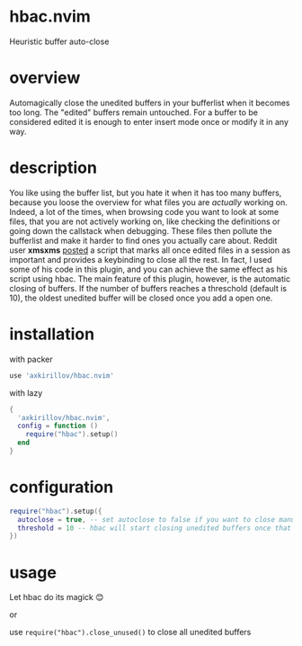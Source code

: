 # hbac.nvim
Heuristic buffer auto-close
# overview
Automagically close the unedited buffers in your bufferlist when it becomes too long. The "edited" buffers remain untouched. For a buffer to be considered edited it is enough to enter insert mode once or modify it in any way.

# description
You like using the buffer list, but you hate it when it has too many buffers, because you loose the overview for what files you are *actually* working on. Indeed, a lot of the times, when browsing code you want to look at some files, that you are not actively working on, like checking the definitions or going down the callstack when debugging. These files then pollute the bufferlist and make it harder to find ones you actually care about.
Reddit user **xmsxms** [posted](https://www.reddit.com/r/neovim/comments/12c4ad8/closing_unused_buffers/?utm_source=share&utm_medium=web2x&context=3) a script that marks all once edited files in a session as important and provides a keybinding to close all the rest. In fact, I used some of his code in this plugin, and you can achieve the same effect as his script using hbac.
The main feature of this plugin, however, is the automatic closing of buffers. If the number of buffers reaches a threschold (default is 10), the oldest unedited buffer will be closed once you add a open one.

# installation

with packer
```lua
use 'axkirillov/hbac.nvim'
```
with lazy
```lua	
{
  'axkirillov/hbac.nvim',
  config = function ()
    require("hbac").setup()
  end
}
```

# configuration
```lua
require("hbac").setup({
  autoclose = true, -- set autoclose to false if you want to close manually
  threshold = 10 -- hbac will start closing unedited buffers once that number is reached
})
```

# usage
Let hbac do its magick 😊

or

use `require("hbac").close_unused()` to close all unedited buffers
